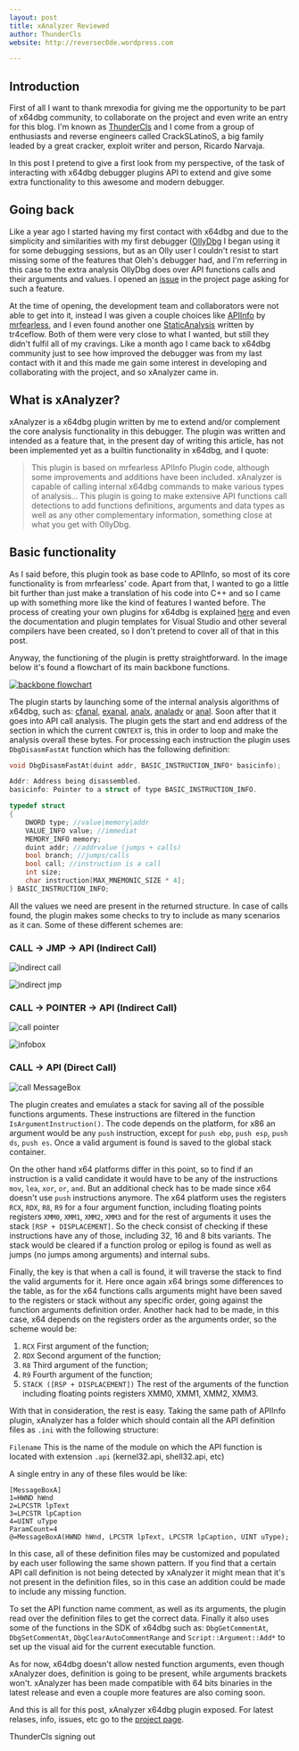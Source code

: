 ```yaml
---
layout: post
title: xAnalyzer Reviewed
author: ThunderCls
website: http://reversec0de.wordpress.com

---
```


## Introduction

First of all I want to thank mrexodia for giving me the opportunity to be part of x64dbg community, to collaborate on the project and even write an entry for this blog. I'm known as [ThunderCls](http://github.com/ThunderCls) and I come from a group of enthusiasts and reverse engineers called CrackSLatinoS, a big family leaded by a great cracker, exploit writer and person, Ricardo Narvaja.

In this post I pretend to give a first look from my perspective, of the task of interacting with x64dbg debugger plugins API to extend and give some extra functionality to this awesome and modern debugger.

## Going back

Like a year ago I started having my first contact with x64dbg and due to the simplicity and similarities with my first debugger ([OllyDbg](http://ollydbg.de) I began using it for some debugging sessions, but as an Olly user I couldn't resist to start missing some of the features that Oleh's debugger had, and I'm referring in this case to the extra analysis OllyDbg does over API functions calls and their arguments and values. I opened an [issue](https://github.com/x64dbg/x64dbg/issues/334) in the project page asking for such a feature. 

At the time of opening, the development team and collaborators were not able to get into it, instead I was given a couple choices like [APIInfo](https://github.com/mrfearless/APIInfo-Plugin-x86) by [mrfearless](https://github.com/mrfearless), and I even found another one [StaticAnalysis](https://github.com/x64dbg/StaticAnalysis) written by tr4ceflow. Both of them were very close to what I wanted, but still they didn't fulfil all of my cravings. Like a month ago I came back to x64dbg community just to see how improved the debugger was from my last contact with it and this made me gain some interest in developing and collaborating with the project, and so xAnalyzer came in.

## What is xAnalyzer?

xAnalyzer is a x64dbg plugin written by me to extend and/or complement the core analysis functionality in this debugger. The plugin was written and intended as a feature that, in the present day of writing this article, has not been implemented yet as a builtin functionality in x64dbg, and I quote: 

> This plugin is based on mrfearless APIInfo Plugin code, although some improvements and additions have been included. xAnalyzer is capable of calling internal x64dbg commands to make various types of analysis... This plugin is going to make extensive API functions call detections to add functions definitions, arguments and data types as well as any other complementary information, something close at what you get with OllyDbg.


## Basic functionality

As I said before, this plugin took as base code to APIInfo, so most of its core functionality is from mrfearless' code. Apart from that, I wanted to go a little bit further than just make a translation of his code into C++ and so I came up with something more like the kind of features I wanted before. The process of creating your own plugins for x64dbg is explained [here](http://x64dbg.com/blog/2016/07/30/x64dbg-plugin-sdk.html) and even the documentation and plugin templates for Visual Studio and other several compilers have been created, so I don't pretend to cover all of that in this post.

Anyway, the functioning of the plugin is pretty straightforward. In the image below it's found a flowchart of its main backbone functions.

[![backbone flowchart](https://i.imgur.com/HZMKA43.png)](https://i.imgur.com/HZMKA43.png)

The plugin starts by launching some of the internal analysis algorithms of x64dbg, such as: [cfanal](http://x64dbg.readthedocs.io/en/latest/commands/analysis/cfanalyze.html), [exanal](http://x64dbg.readthedocs.io/en/latest/commands/analysis/exanalyse.html), [analx](http://x64dbg.readthedocs.io/en/latest/commands/analysis/analxrefs.html), [analadv](http://x64dbg.readthedocs.io/en/latest/commands/analysis/analadv.html) or [anal](http://x64dbg.readthedocs.io/en/latest/commands/analysis/analyse.html). Soon after that it goes into API call analysis. The plugin gets the start and end address of the section in which the current `CONTEXT` is, this in order to loop and make the analysis overall these bytes. For processing each instruction the plugin uses `DbgDisasmFastAt` function which has the following definition:


```c++
void DbgDisasmFastAt(duint addr, BASIC_INSTRUCTION_INFO* basicinfo);

Addr: Address being disassembled.
basicinfo: Pointer to a struct of type BASIC_INSTRUCTION_INFO.

typedef struct
{
    DWORD type; //value|memory|addr
    VALUE_INFO value; //immediat
    MEMORY_INFO memory;
    duint addr; //addrvalue (jumps + calls)
    bool branch; //jumps/calls
    bool call; //instruction is a call
    int size;
    char instruction[MAX_MNEMONIC_SIZE * 4];
} BASIC_INSTRUCTION_INFO;
```

All the values we need are present in the returned structure. In case of calls found, the plugin makes some checks to try to include as many scenarios as it can. Some of these different schemes are: 

### CALL -> JMP -> API (Indirect Call)

![indirect call](https://i.imgur.com/ubYOOdL.png)

![indirect jmp](https://i.imgur.com/o6WKXSn.png)

### CALL -> POINTER -> API (Indirect Call)

![call pointer](https://i.imgur.com/614cwqo.png)

![infobox](https://i.imgur.com/XiPFT4I.png)

### CALL -> API (Direct Call)

![call MessageBox](https://i.imgur.com/AAFrqT9.png)

The plugin creates and emulates a stack for saving all of the possible functions arguments. These instructions are filtered in the function `IsArgumentInstruction()`. The code depends on the platform, for x86 an argument would be any `push` instruction, except for `push ebp`, `push esp`, `push ds`, `push es`. Once a valid argument is found is saved to the global stack container. 

On the other hand x64 platforms differ in this point, so to find if an instruction is a valid candidate it would have to be any of the instructions `mov`, `lea`, `xor`, `or`, `and`. But an additional check has to be made since x64 doesn't use `push` instructions anymore. The x64 platform uses the registers `RCX`, `RDX`, `R8`, `R9` for a four argument function, including floating points registers `XMM0`, `XMM1`, `XMM2`, `XMM3` and for the rest of arguments it uses the stack `[RSP + DISPLACEMENT]`. So the check consist of checking if these instructions have any of those, including 32, 16 and 8 bits variants. The stack would be cleared if a function prolog or epilog is found as well as jumps (no jumps among arguments) and internal subs. 

Finally, the key is that when a call is found, it will traverse the stack to find the valid arguments for it. Here once again x64 brings some differences to the table, as for the x64 functions calls arguments might have been saved to the registers or stack without any specific order, going against the function arguments definition order. Another hack had to be made, in this case, x64 depends on the registers order as the arguments order, so the scheme would be:

1. `RCX`  First argument of the function;
2. `RDX` Second argument of the function;
3. `R8` Third argument of the function;
4. `R9` Fourth argument of the function;
5. `STACK ([RSP + DISPLACEMENT])` The rest of the arguments of the function including floating points registers XMM0, XMM1, XMM2, XMM3.

With that in consideration, the rest is easy. Taking the same path of APIInfo plugin, xAnalyzer has a folder which should contain all the API definition files as `.ini` with the following structure:

`Filename` This is the name of the module on which the API function is located with extension `.api` (kernel32.api, shell32.api, etc)

A single entry in any of these files would be like:

```
[MessageBoxA]
1=HWND hWnd
2=LPCSTR lpText
3=LPCSTR lpCaption
4=UINT uType
ParamCount=4
@=MessageBoxA(HWND hWnd, LPCSTR lpText, LPCSTR lpCaption, UINT uType);
```

In this case, all of these definition files may be customized and populated by each user following the same shown pattern. If you find that a certain API call definition is not being detected by xAnalyzer it might mean that it's not present in the definition files, so in this case an addition could be made to include any missing function.

To set the API function name comment, as well as its arguments, the plugin read over the definition files to get the correct data. Finally it also uses some of the functions in the SDK of x64dbg such as: `DbgGetCommentAt`, `DbgSetCommentAt`, `DbgClearAutoCommentRange` and `Script::Argument::Add*` to set up the visual aid for the current executable function.

As for now, x64dbg doesn't allow nested function arguments, even though xAnalyzer does, definition is going to be present, while arguments brackets won't. xAnalyzer has been made compatible with 64 bits binaries in the latest release and even a couple more features are also coming soon.

And this is all for this post, xAnalyzer x64dbg plugin exposed. For latest relases, info, issues, etc go to the [project page](https://github.com/ThunderCls/xAnalyzer).

ThunderCls signing out

